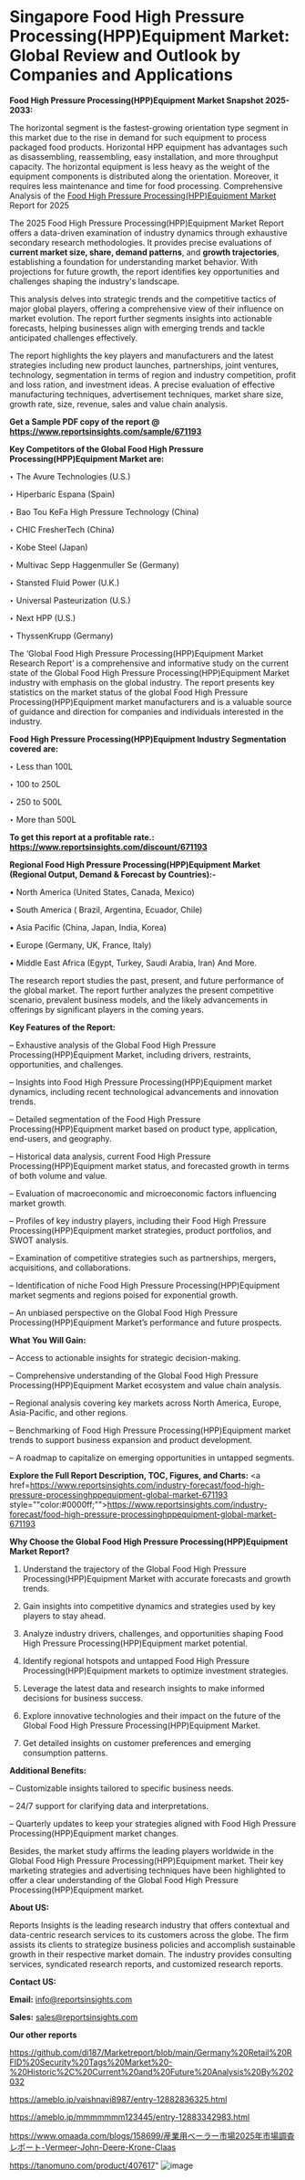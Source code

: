 # Singapore Food High Pressure Processing(HPP)Equipment Market: Global Review and Outlook by Companies and Applications

<strong>Food High Pressure Processing(HPP)Equipment Market Snapshot 2025-2033:</strong>

The horizontal segment is the fastest-growing orientation type segment in this market due to the rise in demand for such equipment to process packaged food products. Horizontal HPP equipment has advantages such as disassembling, reassembling, easy installation, and more throughput capacity. The horizontal equipment is less heavy as the weight of the equipment components is distributed along the orientation. Moreover, it requires less maintenance and time for food processing. Comprehensive Analysis of the <a href=https://www.reportsinsights.com/sample/671193>Food High Pressure Processing(HPP)Equipment Market</a> Report for 2025

The 2025 Food High Pressure Processing(HPP)Equipment Market Report offers a data-driven examination of industry dynamics through exhaustive secondary research methodologies. It provides precise evaluations of <strong>current market size, share, demand patterns</strong>, and <strong>growth trajectories</strong>, establishing a foundation for understanding market behavior. With projections for future growth, the report identifies key opportunities and challenges shaping the industry's landscape.

This analysis delves into strategic trends and the competitive tactics of major global players, offering a comprehensive view of their influence on market evolution. The report further segments insights into actionable forecasts, helping businesses align with emerging trends and tackle anticipated challenges effectively.

The report highlights the key players and manufacturers and the latest strategies including new product launches, partnerships, joint ventures, technology, segmentation in terms of region and industry competition, profit and loss ration, and investment ideas. A precise evaluation of effective manufacturing techniques, advertisement techniques, market share size, growth rate, size, revenue, sales and value chain analysis.

<strong>Get a Sample PDF copy of the report @ <a href=https://www.reportsinsights.com/sample/671193 style=color:#0000ff;>https://www.reportsinsights.com/sample/671193</a></strong>

<strong>Key Competitors of the Global Food High Pressure Processing(HPP)Equipment Market are:</strong>

‣ The Avure Technologies (U.S.)

‣ Hiperbaric Espana (Spain)

‣ Bao Tou KeFa High Pressure Technology (China)

‣ CHIC FresherTech (China)

‣ Kobe Steel (Japan)

‣ Multivac Sepp Haggenmuller Se (Germany)

‣ Stansted Fluid Power (U.K.)

‣ Universal Pasteurization (U.S.)

‣ Next HPP (U.S.)

‣ ThyssenKrupp (Germany)

The ‘Global Food High Pressure Processing(HPP)Equipment Market Research Report’ is a comprehensive and informative study on the current state of the Global Food High Pressure Processing(HPP)Equipment Market industry with emphasis on the global industry. The report presents key statistics on the market status of the global Food High Pressure Processing(HPP)Equipment market manufacturers and is a valuable source of guidance and direction for companies and individuals interested in the industry.

<strong>Food High Pressure Processing(HPP)Equipment Industry Segmentation covered are:</strong>

‣ Less than 100L

‣ 100 to 250L

‣ 250 to 500L

‣ More than 500L

<strong>To get this report at a profitable rate.: <a href=https://www.reportsinsights.com/discount/671193 style=color:#0000ff;>https://www.reportsinsights.com/discount/671193</a></strong>

<strong>Regional Food High Pressure Processing(HPP)Equipment Market (Regional Output, Demand &amp; Forecast by Countries):-</strong>

• North America (United States, Canada, Mexico)

• South America ( Brazil, Argentina, Ecuador, Chile)

• Asia Pacific (China, Japan, India, Korea)

• Europe (Germany, UK, France, Italy)

• Middle East Africa (Egypt, Turkey, Saudi Arabia, Iran) And More.

The research report studies the past, present, and future performance of the global market. The report further analyzes the present competitive scenario, prevalent business models, and the likely advancements in offerings by significant players in the coming years.

<strong>Key Features of the Report:</strong>

– Exhaustive analysis of the Global Food High Pressure Processing(HPP)Equipment Market, including drivers, restraints, opportunities, and challenges.

– Insights into Food High Pressure Processing(HPP)Equipment market dynamics, including recent technological advancements and innovation trends.

– Detailed segmentation of the Food High Pressure Processing(HPP)Equipment market based on product type, application, end-users, and geography.

– Historical data analysis, current Food High Pressure Processing(HPP)Equipment market status, and forecasted growth in terms of both volume and value.

– Evaluation of macroeconomic and microeconomic factors influencing market growth.

– Profiles of key industry players, including their Food High Pressure Processing(HPP)Equipment market strategies, product portfolios, and SWOT analysis.

– Examination of competitive strategies such as partnerships, mergers, acquisitions, and collaborations.

– Identification of niche Food High Pressure Processing(HPP)Equipment market segments and regions poised for exponential growth.

– An unbiased perspective on the Global Food High Pressure Processing(HPP)Equipment Market’s performance and future prospects.

<strong>What You Will Gain:</strong>

– Access to actionable insights for strategic decision-making.

– Comprehensive understanding of the Global Food High Pressure Processing(HPP)Equipment Market ecosystem and value chain analysis.

– Regional analysis covering key markets across North America, Europe, Asia-Pacific, and other regions.

– Benchmarking of Food High Pressure Processing(HPP)Equipment market trends to support business expansion and product development.

– A roadmap to capitalize on emerging opportunities in untapped segments.

<strong>Explore the Full Report Description, TOC, Figures, and Charts:</strong>
<a href=https://www.reportsinsights.com/industry-forecast/food-high-pressure-processinghppequipment-global-market-671193 style=""color:#0000ff;"">https://www.reportsinsights.com/industry-forecast/food-high-pressure-processinghppequipment-global-market-671193</a>

<strong>Why Choose the Global Food High Pressure Processing(HPP)Equipment Market Report?</strong>

1. Understand the trajectory of the Global Food High Pressure Processing(HPP)Equipment Market with accurate forecasts and growth trends.

2. Gain insights into competitive dynamics and strategies used by key players to stay ahead.

3. Analyze industry drivers, challenges, and opportunities shaping Food High Pressure Processing(HPP)Equipment market potential.

4. Identify regional hotspots and untapped Food High Pressure Processing(HPP)Equipment markets to optimize investment strategies.

5. Leverage the latest data and research insights to make informed decisions for business success.

6. Explore innovative technologies and their impact on the future of the Global Food High Pressure Processing(HPP)Equipment Market.

7. Get detailed insights on customer preferences and emerging consumption patterns.

<strong>Additional Benefits:</strong>

– Customizable insights tailored to specific business needs.

– 24/7 support for clarifying data and interpretations.

– Quarterly updates to keep your strategies aligned with Food High Pressure Processing(HPP)Equipment market changes.

Besides, the market study affirms the leading players worldwide in the Global Food High Pressure Processing(HPP)Equipment market. Their key marketing strategies and advertising techniques have been highlighted to offer a clear understanding of the Global Food High Pressure Processing(HPP)Equipment market.

<strong><strong>About US</strong>:</strong>

Reports Insights is the leading research industry that offers contextual and data-centric research services to its customers across the globe. The firm assists its clients to strategize business policies and accomplish sustainable growth in their respective market domain. The industry provides consulting services, syndicated research reports, and customized research reports.

<strong>Contact US:</strong>

<p class=><b>Email:</b> <a href=mailto:info@reportsinsights.com>info@reportsinsights.com</a></p>
<p class=><b>Sales:</b> <a href=mailto:sales@reportsinsights.com>sales@reportsinsights.com</a></p>

<strong>Our other reports</strong>

<a href=https://github.com/di187/Marketreport/blob/main/Germany%20Retail%20RFID%20Security%20Tags%20Market%20-%20Historic%2C%20Current%20and%20Future%20Analysis%20By%202032>https://github.com/di187/Marketreport/blob/main/Germany%20Retail%20RFID%20Security%20Tags%20Market%20-%20Historic%2C%20Current%20and%20Future%20Analysis%20By%202032</a>

<a href=https://ameblo.jp/vaishnavi8987/entry-12882836325.html>https://ameblo.jp/vaishnavi8987/entry-12882836325.html</a>

<a href=https://ameblo.jp/mmmmmmm123445/entry-12883342983.html>https://ameblo.jp/mmmmmmm123445/entry-12883342983.html</a>

<a href=https://www.omaada.com/blogs/158699/産業用ベーラー市場2025年市場調査レポート-Vermeer-John-Deere-Krone-Claas>https://www.omaada.com/blogs/158699/産業用ベーラー市場2025年市場調査レポート-Vermeer-John-Deere-Krone-Claas</a>

<a href=https://tanomuno.com/product/407617>https://tanomuno.com/product/407617</a>"
![image](https://github.com/user-attachments/assets/d192f017-4d7b-47ff-8c15-3783e8559173)
